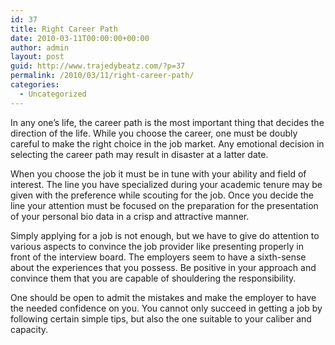 ```yaml
---
id: 37
title: Right Career Path
date: 2010-03-11T00:00:00+00:00
author: admin
layout: post
guid: http://www.trajedybeatz.com/?p=37
permalink: /2010/03/11/right-career-path/
categories:
  - Uncategorized
---
```

In any one&#8217;s life, the career path is the most important thing that decides the direction of the life. While you choose the career, one must be doubly careful to make the right choice in the job market. Any emotional decision in selecting the career path may result in disaster at a latter date.

When you choose the job it must be in tune with your ability and field of interest. The line you have specialized during your academic tenure may be given with the preference while scouting for the job. Once you decide the line your attention must be focused on the preparation for the presentation of your personal bio data in a crisp and attractive manner.

Simply applying for a job is not enough, but we have to give do attention to various aspects to convince the job provider like presenting properly in front of the interview board. The employers seem to have a sixth-sense about the experiences that you possess. Be positive in your approach and convince them that you are capable of shouldering the responsibility.

One should be open to admit the mistakes and make the employer to have the needed confidence on you. You cannot only succeed in getting a job by following certain simple tips, but also the one suitable to your caliber and capacity.